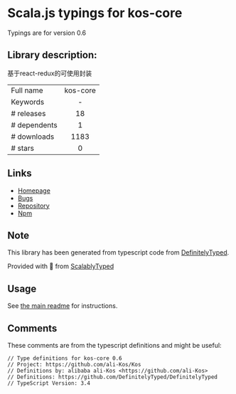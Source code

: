 
# Scala.js typings for kos-core

Typings are for version 0.6

## Library description:
基于react-redux的可使用封装

|                    |                 |
| ------------------ | :-------------: |
| Full name          | kos-core |
| Keywords           | - |
| # releases         | 18 |
| # dependents       | 1 |
| # downloads        | 1183 |
| # stars            | 0 |

## Links
- [Homepage](https://github.com/ali-kos/kos#readme)
- [Bugs](https://github.com/ali-kos/kos/issues)
- [Repository](https://github.com/ali-kos/kos)
- [Npm](https://www.npmjs.com/package/kos-core)
    


## Note
This library has been generated from typescript code from [DefinitelyTyped](https://definitelytyped.org).

Provided with :purple_heart: from [ScalablyTyped](https://github.com/oyvindberg/ScalablyTyped)

## Usage
See [the main readme](../../readme.md) for instructions.

## Comments

These comments are from the typescript definitions and might be useful:
```
// Type definitions for kos-core 0.6
// Project: https://github.com/ali-Kos/Kos
// Definitions by: alibaba ali-Kos <https://github.com/ali-Kos>
// Definitions: https://github.com/DefinitelyTyped/DefinitelyTyped
// TypeScript Version: 3.4

```

